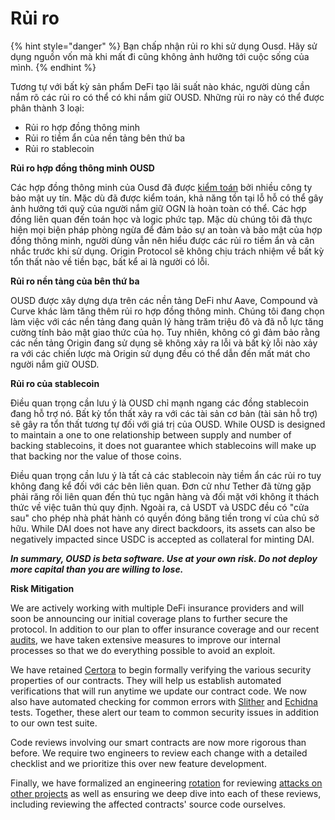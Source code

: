 # Rủi ro

{% hint style="danger" %}
Bạn chấp nhận rủi ro khi sử dụng Ousd. Hãy sử dụng nguồn vốn mà khi mất đi cũng không ảnh hưởng tới cuộc sống của mình.
{% endhint %}

Tương tự với bất kỳ sản phẩm DeFi tạo lãi suất nào khác, người dùng cần nắm rõ các rủi ro có thể có khi nắm giữ OUSD. Những rủi ro này có thể được phân thành 3 loại:

* Rủi ro hợp đồng thông minh
* Rủi ro tiềm ẩn của nền tảng bên thứ ba
* Rủi ro stablecoin

**Rủi ro hợp đồng thông minh OUSD**

Các hợp đồng thông minh của Ousd đã được [kiểm toán](audits.md) bởi nhiều công ty bảo mật uy tín. Mặc dù đã được kiểm toán, khả năng tồn tại lỗ hỗ có thể gây ảnh hưởng tới quỹ của người nắm giữ OGN là hoàn toàn có thể. Các hợp đồng liên quan đến toán học và logic phức tạp. Mặc dù chúng tôi đã thực hiện mọi biện pháp phòng ngừa để đảm bảo sự an toàn và bảo mật của hợp đồng thông minh, người dùng vẫn nên hiểu được các rủi ro tiềm ẩn và cân nhắc trước khi sử dụng. Origin Protocol sẽ không chịu trách nhiệm về bất kỳ tổn thất nào về tiền bạc, bất kể ai là người có lỗi.

**Rủi ro nền tảng của bên thứ ba**

OUSD được xây dựng dựa trên các nền tảng DeFi như Aave, Compound và Curve khác làm tăng thêm rủi ro hợp đồng thông minh. Chúng tôi đang chọn làm việc với các nền tảng đang quản lý hàng trăm triệu đô và đã nỗ lực tăng cường tính bảo mật giao thức của họ. Tuy nhiên, không có gì đảm bảo rằng các nền tảng Origin đang sử dụng sẽ không xảy ra lỗi và bất kỳ lỗi nào xảy ra với các chiến lược mà Origin sử dụng đều có thể dẫn đến mất mát cho người nắm giữ OUSD.

**Rủi ro của stablecoin**

Điều quan trọng cần lưu ý là OUSD chỉ mạnh ngang các đồng stablecoin đang hỗ trợ nó. Bất kỳ tổn thất xảy ra với các tài sản cơ bản (tài sản hỗ trợ) sẽ gây ra tổn thất tương tự đối với giá trị của OUSD. While OUSD is designed to maintain a one to one relationship between supply and number of backing stablecoins, it does not guarantee which stablecoins will make up that backing nor the value of those coins.

Điều quan trọng cần lưu ý là tất cả các stablecoin này tiềm ẩn các rủi ro tuy không đang kể đối với các bên liên quan. Đơn cử như Tether đã từng gặp phải răng rối liên quan đến thủ tục ngân hàng và đối mặt với không ít thách thức về việc tuân thủ quy định. Ngoài ra, cả USDT và USDC đều có "cửa sau" cho phép nhà phát hành có quyền đóng băng tiền trong ví của chủ sở hữu. While DAI does not have any direct backdoors, its assets can also be negatively impacted since USDC is accepted as collateral for minting DAI.

_**In summary, OUSD is beta software. Use at your own risk. Do not deploy more capital than you are willing to lose.**_

**Risk Mitigation**

We are actively working with multiple DeFi insurance providers and will soon be announcing our initial coverage plans to further secure the protocol. In addition to our plan to offer insurance coverage and our recent [audits](audits.md), we have taken extensive measures to improve our internal processes so that we do everything possible to avoid an exploit.

We have retained [Certora](https://www.certora.com/) to begin formally verifying the various security properties of our contracts. They will help us establish automated verifications that will run anytime we update our contract code. We now also have automated checking for common errors with [Slither](https://github.com/crytic/slither) and [Echidna](https://github.com/crytic/echidna) tests. Together, these alert our team to common security issues in addition to our own test suite.

Code reviews involving our smart contracts are now more rigorous than before. We require two engineers to review each change with a detailed checklist and we prioritize this over new feature development.

Finally, we have formalized an engineering [rotation](https://github.com/OriginProtocol/security/blob/master/incidents/ROTATION.md) for reviewing [attacks on other projects](https://github.com/OriginProtocol/security/tree/master/incidents) as well as ensuring we deep dive into each of these reviews, including reviewing the affected contracts' source code ourselves.







